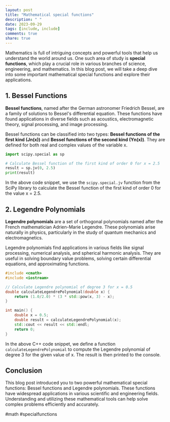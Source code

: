 ```yaml
---
layout: post
title: "Mathematical special functions"
description: " "
date: 2023-09-29
tags: [include, include]
comments: true
share: true
---
```


Mathematics is full of intriguing concepts and powerful tools that help us understand the world around us. One such area of study is **special functions**, which play a crucial role in various branches of science, engineering, and mathematics. In this blog post, we will take a deep dive into some important mathematical special functions and explore their applications.

## 1. Bessel Functions

**Bessel functions**, named after the German astronomer Friedrich Bessel, are a family of solutions to Bessel's differential equation. These functions have found applications in diverse fields such as acoustics, electromagnetic theory, signal processing, and image processing.

Bessel functions can be classified into two types: **Bessel functions of the first kind (Jn(x))** and **Bessel functions of the second kind (Yn(x))**. They are defined for both real and complex values of the variable x.

```python
import scipy.special as sp

# Calculate Bessel function of the first kind of order 0 for x = 2.5
result = sp.jv(0, 2.5)
print(result)
```

In the above code snippet, we use the `scipy.special.jv` function from the SciPy library to calculate the Bessel function of the first kind of order 0 for the value x = 2.5.

## 2. Legendre Polynomials

**Legendre polynomials** are a set of orthogonal polynomials named after the French mathematician Adrien-Marie Legendre. These polynomials arise naturally in physics, particularly in the study of quantum mechanics and electromagnetics.

Legendre polynomials find applications in various fields like signal processing, numerical analysis, and spherical harmonic analysis. They are useful in solving boundary value problems, solving certain differential equations, and approximating functions.

```C++
#include <cmath>
#include <iostream>

// Calculate Legendre polynomial of degree 3 for x = 0.5
double calculateLegendrePolynomial(double x) {
    return (1.0/2.0) * (3 * std::pow(x, 3) - x);
}

int main() {
    double x = 0.5;
    double result = calculateLegendrePolynomial(x);
    std::cout << result << std::endl;
    return 0;
}
```

In the above C++ code snippet, we define a function `calculateLegendrePolynomial` to compute the Legendre polynomial of degree 3 for the given value of x. The result is then printed to the console.

## Conclusion

This blog post introduced you to two powerful mathematical special functions: Bessel functions and Legendre polynomials. These functions have widespread applications in various scientific and engineering fields. Understanding and utilizing these mathematical tools can help solve complex problems efficiently and accurately.

#math #specialfunctions